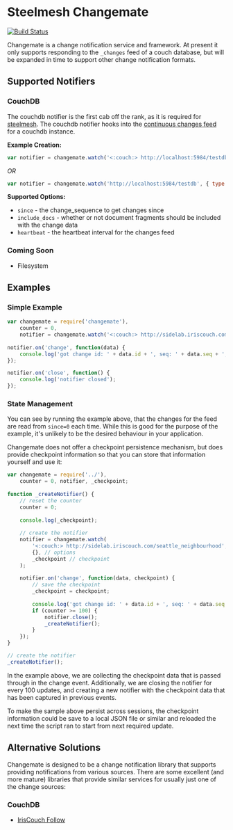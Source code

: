 # Steelmesh Changemate

<a href="http://travis-ci.org/#!/steelmesh/changemate"><img src="https://secure.travis-ci.org/steelmesh/changemate.png" alt="Build Status"></a>

Changemate is a change notification service and framework. At present it only supports responding to the `_changes` feed of a couch database, but will be expanded in time to support other change notification formats.

## Supported Notifiers

### CouchDB

The couchdb notifier is the first cab off the rank, as it is required for [steelmesh](https://github.com/steelmesh/steelmesh).  The couchdb notifier hooks into the [continuous changes feed](http://wiki.apache.org/couchdb/HTTP_Document_API#A_changes) for a couchdb instance.

__Example Creation:__

```js
var notifier = changemate.watch('<:couch:> http://localhost:5984/testdb');
```

_OR_

```js
var notifier = changemate.watch('http://localhost:5984/testdb', { type: 'couch' });
```

__Supported Options:__

- `since` - the change_sequence to get changes since
- `include_docs` - whether or not document fragments should be included with the change data
- `heartbeat` - the heartbeat interval for the changes feed

### Coming Soon

- Filesystem

## Examples

### Simple Example

```js
var changemate = require('changemate'),
    counter = 0,
    notifier = changemate.watch('<:couch:> http://sidelab.iriscouch.com/seattle_neighbourhood');
    
notifier.on('change', function(data) {
    console.log('got change id: ' + data.id + ', seq: ' + data.seq + ', counter: ' + (++counter));
});

notifier.on('close', function() {
    console.log('notifier closed');
});
```

### State Management

You can see by running the example above, that the changes for the feed are read from `since=0` each time.  While this is good for the purpose of the example, it's unlikely to be the desired behaviour in your application.

Changemate does not offer a checkpoint persistence mechanism, but does provide checkpoint information so that you can store that information yourself and use it:


```js
var changemate = require('../'),
    counter = 0, notifier, _checkpoint;
    
function _createNotifier() {
    // reset the counter
    counter = 0;
    
    console.log(_checkpoint);
    
    // create the notifier
    notifier = changemate.watch(
        '<:couch:> http://sidelab.iriscouch.com/seattle_neighbourhood', // target
        {}, // options
        _checkpoint // checkpoint
    );
    
    notifier.on('change', function(data, checkpoint) {
        // save the checkpoint
        _checkpoint = checkpoint;
        
        console.log('got change id: ' + data.id + ', seq: ' + data.seq + ', counter: ' + (++counter));
        if (counter >= 100) {
            notifier.close();
            _createNotifier();
        }
    });
}

// create the notifier
_createNotifier();
```

In the example above, we are collecting the checkpoint data that is passed through in the change event.  Additionally, we are closing the notifier for every 100 updates, and creating a new notifier with the checkpoint data that has been captured in previous events.

To make the sample above persist across sessions, the checkpoint information could be save to a local JSON file or similar and reloaded the next time the script ran to start from next required update.

## Alternative Solutions

Changemate is designed to be a change notification library that supports providing notifications from various sources.  There are some excellent (and more mature) libraries that provide similar services for usually just one of the change sources:

### CouchDB

- [IrisCouch Follow](https://github.com/iriscouch/follow)